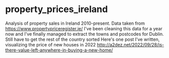 # property_prices_ireland
Analysis of property sales in Ireland 2010-present. Data taken from https://www.propertypriceregister.ie/
I've been cleaning this data for a year now and I've finally managed to extract the towns and postcodes for Dublin. Still have to get the rest of the country sorted
Here's one post I've written, visualizing the price of new houses in 2022
http://a2dez.net/2022/09/28/is-there-value-left-anywhere-in-buying-a-new-home/
